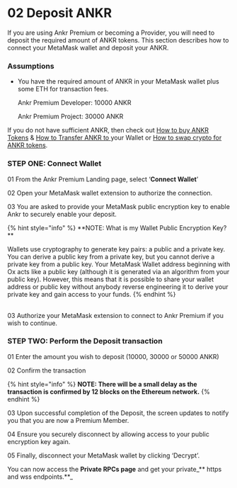 # 02 Deposit ANKR

If you are using Ankr Premium or becoming a Provider, you will need to deposit the required amount of ANKR tokens. This section describes how to connect your MetaMask wallet and deposit your ANKR.&#x20;

### Assumptions

*   You have the required amount of ANKR in your MetaMask wallet plus some ETH for transaction fees.&#x20;

    Ankr Premium Developer: 10000 ANKR&#x20;

    Ankr Premium Project: 30000 ANKR&#x20;

If you do not have sufficient ANKR, then check out [How to buy ANKR Tokens](01-get-ready/how-to-buy-ankr-tokens.md) & [How to Transfer ANKR to ](01-get-ready/how-to-transfer-ankr-tokens-to-your-wallet.md)your Wallet or [How to swap crypto for ANKR tokens](01-get-ready/how-to-swap-assets-for-ankr-tokens.md).&#x20;

### STEP ONE: Connect Wallet&#x20;

01 From the Ankr Premium Landing page, select ‘**Connect Wallet**’

02 Open your MetaMask wallet extension to authorize the connection.&#x20;

03 You are asked to provide your MetaMask public encryption key to enable Ankr to securely enable your deposit.&#x20;

{% hint style="info" %}
**NOTE: What is my Wallet Public Encryption Key? **

Wallets use cryptography to generate key pairs: a public and a private key. You can derive a public key from a private key, but you cannot derive a private key from a public key. Your MetaMask Wallet address beginning with Ox acts like a public key (although it is generated via an algorithm from your public key). However, this means that it is possible to share your wallet address or public key without anybody reverse engineering it to derive your private key and gain access to your funds.
{% endhint %}

\
03 Authorize your MetaMask extension to connect to Ankr Premium if you wish to continue.&#x20;

### STEP TWO: Perform the Deposit transaction&#x20;

01 Enter the amount you wish to deposit (10000, 30000 or 50000 ANKR)&#x20;

02 Confirm the transaction&#x20;

{% hint style="info" %}
**NOTE: There will be a small delay as the transaction is confirmed by 12 blocks on the Ethereum network.**
{% endhint %}

&#x20;03 Upon successful completion of the Deposit, the screen updates to notify you that you are now a Premium Member.&#x20;

04 Ensure you securely disconnect by allowing access to your public encryption key again.&#x20;

05 Finally, disconnect your MetaMask wallet by clicking ‘Decrypt’.&#x20;

You can now access the **Private RPCs page** and get your private_** https and wss endpoints.**_&#x20;

###
